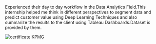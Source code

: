 Experienced their day to day workflow in the Data Analytics Field.This internship helped me think in different perspectives to segment data and predict customer value using Deep Learning Techniques and also summarize the results to the client using Tableau Dashboards.Dataset is provided by them.

![certificate KPMG](https://github.com/heyrahull/Virtual-Internships/blob/certificate_DataAnalyticsInternshipKPMG-page-001.jpg?raw=true)
